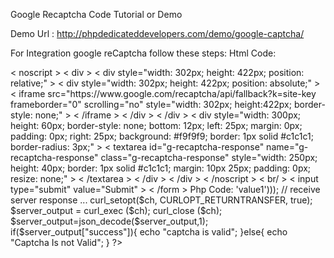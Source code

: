 Google Recaptcha Code Tutorial or Demo

Demo Url : http://phpdedicateddevelopers.com/demo/google-captcha/

For Integration google reCaptcha follow these steps:
Html Code:
<script src="https://www.google.com/recaptcha/api.js" async defer></script >
    <form action="response.php" method="POST" >
    <div class="g-recaptcha" data-sitekey="site-key"> </div >
    < noscript >
< div >
< div style="width: 302px; height: 422px; position: relative;" >
< div style="width: 302px; height: 422px; position: absolute;" >
< iframe src="https://www.google.com/recaptcha/api/fallback?k=site-key 
frameborder="0" scrolling="no"
style="width: 302px; height:422px; border-style: none;" >
< /iframe >
< /div >
< /div >
< div style="width: 300px; height: 60px; border-style: none;
 bottom: 12px; left: 25px; margin: 0px; padding: 0px; right: 25px;
background: #f9f9f9; border: 1px solid #c1c1c1; border-radius: 3px;" >
< textarea id="g-recaptcha-response" name="g-recaptcha-response"
class="g-recaptcha-response"
style="width: 250px; height: 40px; border: 1px solid #c1c1c1;
margin: 10px 25px; padding: 0px; resize: none;" >
< /textarea >
< /div >
< /div >
< /noscript >
< br/ >
< input type="submit" value="Submit" >
< /form >
               
			   
Php Code:
<?php

$response="";
if(isset($_REQUEST["g-recaptcha-response"])){

	$response=$_REQUEST["g-recaptcha-response"];

}

$ch = curl_init();

curl_setopt($ch, CURLOPT_URL,"https://www.google.com/recaptcha/api/siteverify");
curl_setopt($ch, CURLOPT_POST, 1);
curl_setopt($ch, CURLOPT_POSTFIELDS,
            "secret=YOUR-SECRET-KEY&response=".$response);

// in real life you should use something like:
// curl_setopt($ch, CURLOPT_POSTFIELDS, 
//          http_build_query(array('postvar1' => 'value1')));

// receive server response ...
curl_setopt($ch, CURLOPT_RETURNTRANSFER, true);

$server_output = curl_exec ($ch);

curl_close ($ch);

$server_output=json_decode($server_output,1);
if($server_output["success"]){
	echo "captcha is valid";
}else{
	echo "Captcha Is not Valid";
}

?>			   
